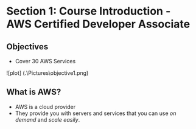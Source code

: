 # Section 1: Course Introduction - AWS Certified Developer Associate #

## Objectives ##

* Cover 30 AWS Services

![plot] (.\Pictures\objective1.png)


## What is AWS? ##

* AWS is a cloud provider
* They provide you with servers and services that you can use *on demand* and *scale easily*.

